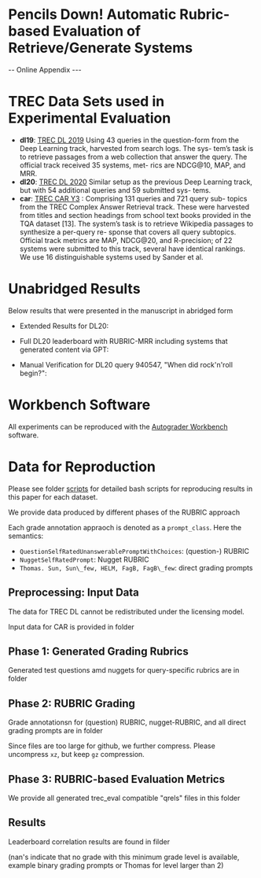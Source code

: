# Pencils Down! Automatic Rubric-based Evaluation of Retrieve/Generate Systems

-- Online Appendix ---

# TREC  Data Sets used in Experimental Evaluation

- **dl19**: [TREC DL 2019](https://microsoft.github.io/msmarco/TREC-Deep-Learning)  Using 43 queries in the question-form from
the Deep Learning track, harvested from search logs. The sys-
tem’s task is to retrieve passages from a web collection that
answer the query. The official track received 35 systems, met-
rics are NDCG@10, MAP, and MRR.
-  **dl20**: [TREC DL 2020](https://microsoft.github.io/msmarco/TREC-Deep-Learning) Similar setup as the previous Deep Learning
track, but with 54 additional queries and 59 submitted sys-
tems.
- **car**: [TREC CAR Y3](http://trec-car.cs.unh.edu/datareleases/) : Comprising 131 queries and 721 query sub-
topics from the TREC Complex Answer Retrieval track. These
were harvested from titles and section headings from school
text books provided in the TQA dataset [13]. The system’s task
is to retrieve Wikipedia passages to synthesize a per-query re-
sponse that covers all query subtopics. Official track metrics
are MAP, NDCG@20, and R-precision; of 22 systems were
submitted to this track, several have identical rankings. We
use 16 distinguishable systems used by Sander et al.

# Unabridged Results

Below results that were presented in the manuscript in abridged form

* Extended Results for DL20: <dl20-extended-results/>

* Full DL20 leaderboard with RUBRIC-MRR including systems that generated content via GPT: <results-leaderboard-with-generation-systems/>

* Manual Verification for DL20  query 940547, "When did rock'n'roll begin?": <dl20-manual-verification/>


# Workbench Software

All experiments can be reproduced with the [Autograder Workbench](https://github.com/TREMA-UNH/autograding-workbench)  software.



# Data for Reproduction


Please see folder [scripts](scripts) for detailed bash scripts for reproducing results in this paper for each dataset.

We provide data produced by different phases of the RUBRIC approach


Each grade annotation appraoch is denoted as a `prompt_class`. Here the semantics:

* `QuestionSelfRatedUnanswerablePromptWithChoices`:  (question-) RUBRIC 
* `NuggetSelfRatedPrompt`: Nugget RUBRIC
* `Thomas. Sun, Sun\_few, HELM, FagB, FagB\_few`: direct grading prompts


## Preprocessing: Input Data

The data for TREC DL cannot be redistributed under the licensing model.

Input data for CAR is provided in folder <iinput-data/>

## Phase 1: Generated Grading Rubrics

Generated test questions amd nuggets for query-specific rubrics are in folder <phase1-data/>

## Phase 2:  RUBRIC Grading

Grade annotationsn for  (question) RUBRIC, nugget-RUBRIC, and all direct grading prompts are in folder <phase2-data/>

Since files are too large for github, we further compress. Please uncompress `xz`, but keep `gz` compression.


## Phase 3: RUBRIC-based Evaluation Metrics

We provide all generated trec_eval compatible "qrels" files in this folder <phase3-qrels/>



## Results

Leaderboard correlation results are found in filder <results-leaderboard-correlation/> 

(nan's indicate that no grade with this minimum grade level is available, example binary grading prompts or Thomas for level  larger than 2)









